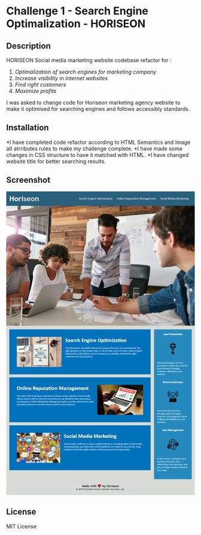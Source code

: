 # Challenge 1 - Search Engine Optimalization - HORISEON

## Description

HORISEON Social media marketing website codebase refactor for :

1. *Optimalization of search engines for marketing company*
2. *Increase visibility in internet websites*
3. *Find right customers*
4. *Maximize profits*

I was asked to change code for Horiseon marketing agency website to make it optimised for searching engines and follows accessibly standards.

## Installation

*I have completed code refactor according to HTML Semantics and Image alt atrributes rules to make my challenge complete.
*I have made some changes in CSS structure to have it matched with HTML.
*I have changed website title for better searching results.

## Screenshot

![screenshot](assets/images/screenshot.png)

## License

MIT License